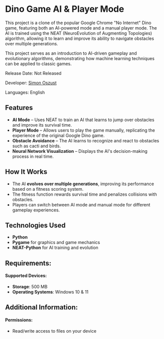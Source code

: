 # Dino Game AI & Player Mode  

This project is a clone of the popular Google Chrome "No Internet" Dino game, featuring both an AI-powered mode and a manual player mode. The AI is trained using the NEAT (NeuroEvolution of Augmenting Topologies) algorithm, allowing it to learn and improve its ability to navigate obstacles over multiple generations.  

This project serves as an introduction to AI-driven gameplay and evolutionary algorithms, demonstrating how machine learning techniques can be applied to classic games.

Release Date: Not Released

Developer: [Simon Oszust](https://github.com/Soszust40)

Languages: English

## Features  
- **AI Mode** – Uses NEAT to train an AI that learns to jump over obstacles and improve its survival time.  
- **Player Mode** – Allows users to play the game manually, replicating the experience of the original Google Dino game.  
- **Obstacle Avoidance** – The AI learns to recognize and react to obstacles such as cacti and birds.  
- **Neural Network Visualization** – Displays the AI's decision-making process in real time.  

## How It Works  
- The AI **evolves over multiple generations**, improving its performance based on a fitness scoring system.  
- The fitness function rewards survival time and penalizes collisions with obstacles.  
- Players can switch between AI mode and manual mode for different gameplay experiences.  

## Technologies Used  
- **Python**  
- **Pygame** for graphics and game mechanics  
- **NEAT-Python** for AI training and evolution  

## Requirements:

#### Supported Devices:

* **Storage**: 500 MB
* **Operating Systems**: Windows 10 & 11

## Additional Information:

#### Permissions: 
* Read/write access to files on your device
